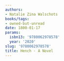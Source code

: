 ```yaml
---
authors:
- Natalie Zina Walschots
books/tags:
- owned-but-unread
date: 1800-01-17
params:
  isbn13: '9780062978578'
  year: '2020'
slug: '9780062978578'
title: Hench - A Novel
---
```


<!--more-->